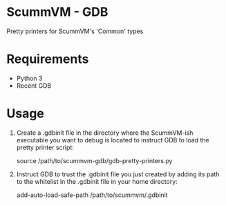 # ScummVM - GDB
Pretty printers for ScummVM's 'Common' types

# Requirements
* Python 3
* Recent GDB

# Usage
1. Create a .gdbinit file in the directory where the ScummVM-ish executable you want to debug is located to instruct GDB to load the pretty printer script:

    source /path/to/scummvm-gdb/gdb-pretty-printers.py

2. Instruct GDB to trust the .gdbinit file you just created by adding its path to the whitelist in the .gdbinit file in your home directory:

    add-auto-load-safe-path /path/to/scummvm/.gdbinit
